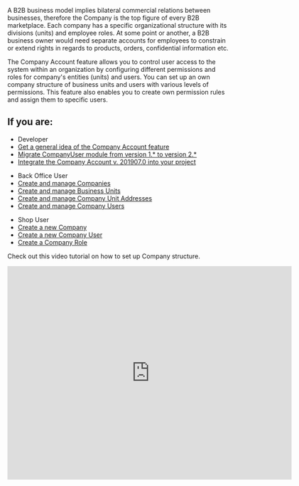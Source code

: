 A B2B business model implies bilateral commercial relations between businesses, therefore the Company is the top figure of every B2B marketplace. Each company has a specific organizational structure with its divisions (units) and employee roles. At some point or another, a B2B business owner would need separate accounts for employees to constrain or extend rights in regards to products, orders, confidential information etc.

The Company Account feature allows you to control user access to the system within an organization by configuring different permissions and roles for company's entities (units) and users. You can set up an own company structure of business units and users with various levels of permissions. This feature also enables you to create own permission rules and assign them to specific users.

## If you are:

<div class="mr-container">
    <div class="mr-list-container">
        <!-- col1 -->
        <div class="mr-col">
            <ul class="mr-list mr-list-green">
                <li class="mr-title">Developer</li>
                <li><a href="#" class="mr-link">Get a general idea of the Company Account feature</a></li>
                <li><a href="https://documentation.spryker.com/v4/docs/mg-companyuse" class="mr-link">Migrate CompanyUser module from version 1.* to version 2.*</a></li>
                <li><a href="https://documentation.spryker.com/v4/docs/company-account-integration-201907" class="mr-link">Integrate the Company Account v. 201907.0 into your project</a></li>
            </ul>
        </div>
        <!-- col2 -->
        <div class="mr-col">
            <ul class="mr-list mr-list-blue">
                <li class="mr-title"> Back Office User</li>
                <li><a href="https://documentation.spryker.com/v4/docs/managing-companies" class="mr-link">Create and manage Companies</a></li>
                <li><a href="https://documentation.spryker.com/v4/docs/managing-company-units" class="mr-link">Create and manage Business Units</a></li>
                <li><a href="https://portal.document360.io/%28https://documentation.spryker.com/v4/docs/managing-company-unit-addresses" class="mr-link">Create and manage Company Unit Addresses</a></li>
                <li><a href="https://documentation.spryker.com/v4/docs/managing-company-users" class="mr-link">Create and manage Company Users</a></li>
            </ul>
        </div>
        <!-- col3 -->
        <div class="mr-col">
            <ul class="mr-list mr-list-red">
                <li class="mr-title">Shop User</li>
                <li><a href="https://documentation.spryker.com/v4/docs/company-account-shop-guide" class="mr-link">Create a new Company</a></li>
                <li><a href="https://documentation.spryker.com/v4/docs/company-users-shop-guide" class="mr-link">Create a new Company User</a></li>
                <li><a href="https://documentation.spryker.com/v4/docs/company-roles-shop-guide" class="mr-link">Create a Company Role</a></li>
            </ul>
        </div>
    </div>
</div>




Check out this video tutorial on how to set up Company structure.
<iframe src="https://fast.wistia.net/embed/iframe/qkdgkeannb" title="How to set up Company Structure in Spryker" allowtransparency="true" frameborder="0" scrolling="no" class="wistia_embed" name="wistia_embed" allowfullscreen="0" mozallowfullscreen="0" webkitallowfullscreen="0" oallowfullscreen="0" msallowfullscreen="0" width="640" height="480"></iframe>